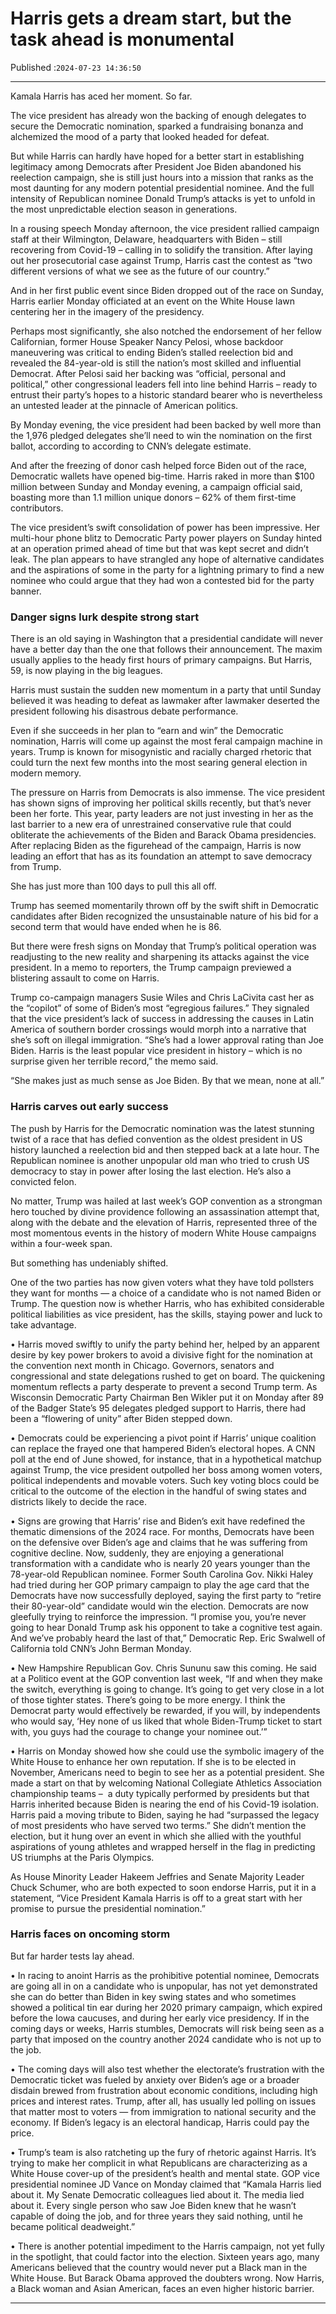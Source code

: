 # Harris gets a dream start, but the task ahead is monumental

Published :`2024-07-23 14:36:50`

---

Kamala Harris has aced her moment. So far.

The vice president has already won the backing of enough delegates to secure the Democratic nomination, sparked a fundraising bonanza and alchemized the mood of a party that looked headed for defeat.

But while Harris can hardly have hoped for a better start in establishing legitimacy among Democrats after President Joe Biden abandoned his reelection campaign, she is still just hours into a mission that ranks as the most daunting for any modern potential presidential nominee. And the full intensity of Republican nominee Donald Trump’s attacks is yet to unfold in the most unpredictable election season in generations.

In a rousing speech Monday afternoon, the vice president rallied campaign staff at their Wilmington, Delaware, headquarters with Biden – still recovering from Covid-19 – calling in to solidify the transition. After laying out her prosecutorial case against Trump, Harris cast the contest as “two different versions of what we see as the future of our country.”

And in her first public event since Biden dropped out of the race on Sunday, Harris earlier Monday officiated at an event on the White House lawn centering her in the imagery of the presidency.

Perhaps most significantly, she also notched the endorsement of her fellow Californian, former House Speaker Nancy Pelosi, whose backdoor maneuvering was critical to ending Biden’s stalled reelection bid and revealed the 84-year-old is still the nation’s most skilled and influential Democrat. After Pelosi said her backing was “official, personal and political,” other congressional leaders fell into line behind Harris – ready to entrust their party’s hopes to a historic standard bearer who is nevertheless an untested leader at the pinnacle of American politics.

By Monday evening, the vice president had been backed by well more than the 1,976 pledged delegates she’ll need to win the nomination on the first ballot, according to according to CNN’s delegate estimate.

And after the freezing of donor cash helped force Biden out of the race, Democratic wallets have opened big-time. Harris raked in more than $100 million between Sunday and Monday evening, a campaign official said, boasting more than 1.1 million unique donors – 62% of them first-time contributors.

The vice president’s swift consolidation of power has been impressive. Her multi-hour phone blitz to Democratic Party power players on Sunday hinted at an operation primed ahead of time but that was kept secret and didn’t leak. The plan appears to have strangled any hope of alternative candidates and the aspirations of some in the party for a lightning primary to find a new nominee who could argue that they had won a contested bid for the party banner.

### Danger signs lurk despite strong start

There is an old saying in Washington that a presidential candidate will never have a better day than the one that follows their announcement. The maxim usually applies to the heady first hours of primary campaigns. But Harris, 59, is now playing in the big leagues.

Harris must sustain the sudden new momentum in a party that until Sunday believed it was heading to defeat as lawmaker after lawmaker deserted the president following his disastrous debate performance.

Even if she succeeds in her plan to “earn and win” the Democratic nomination, Harris will come up against the most feral campaign machine in years. Trump is known for misogynistic and racially charged rhetoric that could turn the next few months into the most searing general election in modern memory.

The pressure on Harris from Democrats is also immense. The vice president has shown signs of improving her political skills recently, but that’s never been her forte. This year, party leaders are not just investing in her as the last barrier to a new era of unrestrained conservative rule that could obliterate the achievements of the Biden and Barack Obama presidencies. After replacing Biden as the figurehead of the campaign, Harris is now leading an effort that has as its foundation an attempt to save democracy from Trump.

She has just more than 100 days to pull this all off.

Trump has seemed momentarily thrown off by the swift shift in Democratic candidates after Biden recognized the unsustainable nature of his bid for a second term that would have ended when he is 86.

But there were fresh signs on Monday that Trump’s political operation was readjusting to the new reality and sharpening its attacks against the vice president. In a memo to reporters, the Trump campaign previewed a blistering assault to come on Harris.

Trump co-campaign managers Susie Wiles and Chris LaCivita cast her as the “copilot” of some of Biden’s most “egregious failures.” They signaled that the vice president’s lack of success in addressing the causes in Latin America of southern border crossings would morph into a narrative that she’s soft on illegal immigration. “She’s had a lower approval rating than Joe Biden. Harris is the least popular vice president in history – which is no surprise given her terrible record,” the memo said.

“She makes just as much sense as Joe Biden. By that we mean, none at all.”

### Harris carves out early success

The push by Harris for the Democratic nomination was the latest stunning twist of a race that has defied convention as the oldest president in US history launched a reelection bid and then stepped back at a late hour. The Republican nominee is another unpopular old man who tried to crush US democracy to stay in power after losing the last election. He’s also a convicted felon.

No matter, Trump was hailed at last week’s GOP convention as a strongman hero touched by divine providence following an assassination attempt that, along with the debate and the elevation of Harris, represented three of the most momentous events in the history of modern White House campaigns within a four-week span.

But something has undeniably shifted.

One of the two parties has now given voters what they have told pollsters they want for months — a choice of a candidate who is not named Biden or Trump. The question now is whether Harris, who has exhibited considerable political liabilities as vice president, has the skills, staying power and luck to take advantage.

• Harris moved swiftly to unify the party behind her, helped by an apparent desire by key power brokers to avoid a divisive fight for the nomination at the convention next month in Chicago. Governors, senators and congressional and state delegations rushed to get on board. The quickening momentum reflects a party desperate to prevent a second Trump term. As Wisconsin Democratic Party Chairman Ben Wikler put it on Monday after 89 of the Badger State’s 95 delegates pledged support to Harris, there had been a “flowering of unity” after Biden stepped down.

• Democrats could be experiencing a pivot point if Harris’ unique coalition can replace the frayed one that hampered Biden’s electoral hopes. A CNN poll at the end of June showed, for instance, that in a hypothetical matchup against Trump, the vice president outpolled her boss among women voters, political independents and movable voters. Such key voting blocs could be critical to the outcome of the election in the handful of swing states and districts likely to decide the race.

• Signs are growing that Harris’ rise and Biden’s exit have redefined the thematic dimensions of the 2024 race. For months, Democrats have been on the defensive over Biden’s age and claims that he was suffering from cognitive decline. Now, suddenly, they are enjoying a generational transformation with a candidate who is nearly 20 years younger than the 78-year-old Republican nominee. Former South Carolina Gov. Nikki Haley had tried during her GOP primary campaign to play the age card that the Democrats have now successfully deployed, saying the first party to “retire their 80-year-old” candidate would win the election. Democrats are now gleefully trying to reinforce the impression. “I promise you, you’re never going to hear Donald Trump ask his opponent to take a cognitive test again. And we’ve probably heard the last of that,” Democratic Rep. Eric Swalwell of California told CNN’s John Berman Monday.

• New Hampshire Republican Gov. Chris Sununu saw this coming. He said at a Politico event at the GOP convention last week, “If and when they make the switch, everything is going to change. It’s going to get very close in a lot of those tighter states. There’s going to be more energy. I think the Democrat party would effectively be rewarded, if you will, by independents who would say, ‘Hey none of us liked that whole Biden-Trump ticket to start with, you guys had the courage to change your nominee out.’”

• Harris on Monday showed how she could use the symbolic imagery of the White House to enhance her own reputation. If she is to be elected in November, Americans need to begin to see her as a potential president. She made a start on that by welcoming National Collegiate Athletics Association championship teams –  a duty typically performed by presidents but that Harris inherited because Biden is nearing the end of his Covid-19 isolation. Harris paid a moving tribute to Biden, saying he had “surpassed the legacy of most presidents who have served two terms.” She didn’t mention the election, but it hung over an event in which she allied with the youthful aspirations of young athletes and wrapped herself in the flag in predicting US triumphs at the Paris Olympics.

As House Minority Leader Hakeem Jeffries and Senate Majority Leader Chuck Schumer, who are both expected to soon endorse Harris, put it in a statement, “Vice President Kamala Harris is off to a great start with her promise to pursue the presidential nomination.”

### Harris faces on oncoming storm

But far harder tests lay ahead.

• In racing to anoint Harris as the prohibitive potential nominee, Democrats are going all in on a candidate who is unpopular, has not yet demonstrated she can do better than Biden in key swing states and who sometimes showed a political tin ear during her 2020 primary campaign, which expired before the Iowa caucuses, and during her early vice presidency. If in the coming days or weeks, Harris stumbles, Democrats will risk being seen as a party that imposed on the country another 2024 candidate who is not up to the job.

• The coming days will also test whether the electorate’s frustration with the Democratic ticket was fueled by anxiety over Biden’s age or a broader disdain brewed from frustration about economic conditions, including high prices and interest rates. Trump, after all, has usually led polling on issues that matter most to voters — from immigration to national security and the economy. If Biden’s legacy is an electoral handicap, Harris could pay the price.

• Trump’s team is also ratcheting up the fury of rhetoric against Harris. It’s trying to make her complicit in what Republicans are characterizing as a White House cover-up of the president’s health and mental state. GOP vice presidential nominee JD Vance on Monday claimed that “Kamala Harris lied about it. My Senate Democratic colleagues lied about it. The media lied about it. Every single person who saw Joe Biden knew that he wasn’t capable of doing the job, and for three years they said nothing, until he became political deadweight.”

• There is another potential impediment to the Harris campaign, not yet fully in the spotlight, that could factor into the election. Sixteen years ago, many Americans believed that the country would never put a Black man in the White House. But Barack Obama approved the doubters wrong. Now Harris, a Black woman and Asian American, faces an even higher historic barrier.

---

